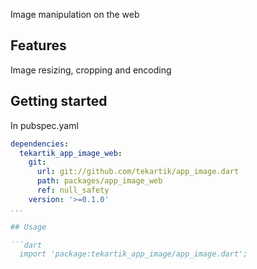 Image manipulation on the web

## Features

Image resizing, cropping and encoding

## Getting started

In pubspec.yaml

```yaml
dependencies:
  tekartik_app_image_web:
    git:
      url: git://github.com/tekartik/app_image.dart
      path: packages/app_image_web
      ref: null_safety
    version: '>=0.1.0'
...

## Usage

```dart
  import 'package:tekartik_app_image/app_image.dart';
```
